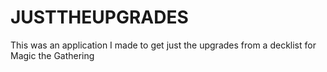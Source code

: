 # JUSTTHEUPGRADES
This was an application I made to get just the upgrades from a decklist for Magic the Gathering

